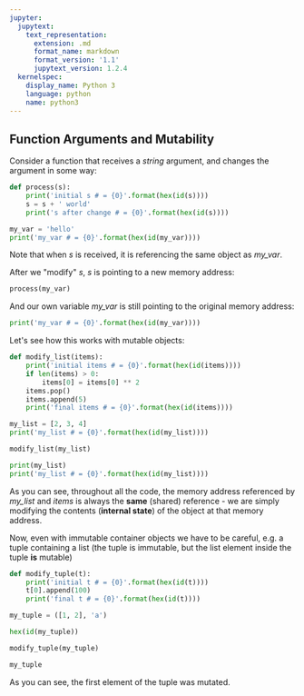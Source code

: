 ```yaml
---
jupyter:
  jupytext:
    text_representation:
      extension: .md
      format_name: markdown
      format_version: '1.1'
      jupytext_version: 1.2.4
  kernelspec:
    display_name: Python 3
    language: python
    name: python3
---
```


## Function Arguments and  Mutability


Consider a function that receives a *string* argument, and changes the argument in some way:

```python
def process(s):
    print('initial s # = {0}'.format(hex(id(s))))
    s = s + ' world'
    print('s after change # = {0}'.format(hex(id(s))))
```

```python
my_var = 'hello'
print('my_var # = {0}'.format(hex(id(my_var))))
```

Note that when *s* is received, it is referencing the same object as *my_var*.

After we "modify" *s*, *s* is pointing to a new memory address:

```python
process(my_var)
```

And our own variable *my_var* is still pointing to the original memory address:

```python
print('my_var # = {0}'.format(hex(id(my_var))))
```

Let's see how this works with mutable objects:

```python
def modify_list(items):
    print('initial items # = {0}'.format(hex(id(items))))
    if len(items) > 0:
        items[0] = items[0] ** 2
    items.pop()
    items.append(5)
    print('final items # = {0}'.format(hex(id(items))))
```

```python
my_list = [2, 3, 4]
print('my_list # = {0}'.format(hex(id(my_list))))
```

```python
modify_list(my_list)
```

```python
print(my_list)
print('my_list # = {0}'.format(hex(id(my_list))))
```

As you can see, throughout all the code, the memory address referenced by *my_list* and *items* is always the **same** (shared) reference - we are simply modifying the contents (**internal state**) of the object at that memory address.


Now, even with immutable container objects we have to be careful, e.g. a tuple containing a list (the tuple is immutable, but the list element inside the tuple **is** mutable)

```python
def modify_tuple(t):
    print('initial t # = {0}'.format(hex(id(t))))
    t[0].append(100)
    print('final t # = {0}'.format(hex(id(t))))
```

```python
my_tuple = ([1, 2], 'a')
```

```python
hex(id(my_tuple))
```

```python
modify_tuple(my_tuple)
```

```python
my_tuple
```

As you can see, the first element of the tuple was mutated.
